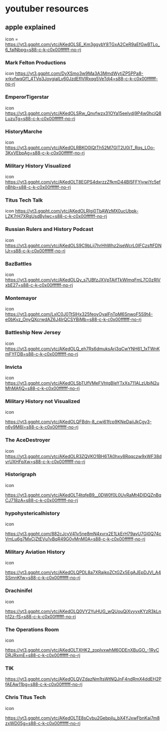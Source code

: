 # youtuber resources

## apple explained
icon =
https://yt3.ggpht.com/ytc/AKedOLSE_Km3ggvbY8TGxA2CeR9aEfGwBTLo_6_faINbpg=s88-c-k-c0x00ffffff-no-rj

### Mark Felton Productions
icon https://yt3.ggpht.com/DyXSmo3w9Ma3A3MmdWytjZP5PPa8-xrkvfwqGf1_4TVq3JovgialLv60JzdEfIVIRxqg5VeTdj4=s88-c-k-c0x00ffffff-no-rj

### EmperorTigerstar
icon https://yt3.ggpht.com/ytc/AKedOLSRw_Qnvfwzx31OYa15eeIydj9P4w0hcjQ8LuzuTg=s88-c-k-c0x00ffffff-no-rj

### HistoryMarche
icon https://yt3.ggpht.com/ytc/AKedOLRBKO0IQtTh52M7GlT2U0iT_Rqs_LOo-3KxVEbpAg=s88-c-k-c0x00ffffff-no-rj

### Military History Visualized
icon 
https://yt3.ggpht.com/ytc/AKedOLT8EGPS4dxrzzZfkmD44Bl5FFYjywiYc5efnBhb=s88-c-k-c0x00ffffff-no-rj

### Titus Tech Talk
icon
https://yt3.ggpht.com/ytc/AKedOLRlgi0TbAWzMX0ucUbpk-LZK7rH7XRgUsdByIwc=s88-c-k-c0x00ffffff-no-rj

### Russian Rulers and History Podcast
icon https://yt3.ggpht.com/ytc/AKedOLS9C9bLji7hrHhWhz2iseWcrL0IFCzsftFDNlJr=s88-c-k-c0x00ffffff-no-rj


### BazBattles
icon
https://yt3.ggpht.com/ytc/AKedOLQy_s7UBfzJXVpTAifTkWImqFmL7C0zRlVxbE27=s88-c-k-c0x00ffffff-no-rj

### Montemayor
icon
https://yt3.ggpht.com/LxlC0J0TtSlHx325feoyOyalFnTpM6SnwoF5S9t4-e0bKvz_OnyQXcrwdAZ6J4IrQCSYBiMb=s88-c-k-c0x00ffffff-no-rj


### Battleship New Jersey
icon 
https://yt3.ggpht.com/ytc/AKedOLQ_eh7Rs6dmuksArj3qCwYNH61_1xTWnKmFYFDB=s88-c-k-c0x00ffffff-no-rj


### Invicta
icon
https://yt3.ggpht.com/ytc/AKedOLSbTUfVMeFVhtgBIeYTxXs711ALzUbiN2uMhMAfjQ=s88-c-k-c0x00ffffff-no-rj

### Military History not Visualized
icon

https://yt3.ggpht.com/ytc/AKedOLQFBdn-8_cwi61fcp9KNeDaiiJkCgy3-n6y9M6I=s88-c-k-c0x00ffffff-no-rj

### The AceDestroyer
icon 
https://yt3.ggpht.com/ytc/AKedOLR3ZQVKO1BH6TA0hxy8Rqqczw9xWF38dvrUXHFpXw=s88-c-k-c0x00ffffff-no-rj

### Historigraph
icon

https://yt3.ggpht.com/ytc/AKedOLT4tqfeB9__0DW0f0L0UvRaMt4DIDQZnBqCJ718zA=s88-c-k-c0x00ffffff-no-rj

### hypohystericalhistory
icon

https://yt3.ggpht.com/882cJcyV41v5ne8mN4xvrx2E1LkErH79avU7Gj0Q74cVmLu6g7MxCjZtEVu1vBqR49G0vMnM0A=s88-c-k-c0x00ffffff-no-rj


### Military Aviation History
icon

https://yt3.ggpht.com/ytc/AKedOLQPDL8a7XRajkoZCtGZx5EgAJEpDJVl_A4SSmnKfw=s88-c-k-c0x00ffffff-no-rj

### Drachinifel
icon

https://yt3.ggpht.com/ytc/AKedOLQ0VY2YuHUG_wQUouQiXvyyxKYzR3kLnh12z-fS=s88-c-k-c0x00ffffff-no-rj

### The Operations Room 
icon

https://yt3.ggpht.com/ytc/AKedOLTXHK2_zoplvxwhM6ODEnXBuGO_-1RyCDRJRxmE=s88-c-k-c0x00ffffff-no-rj

### TIK 

https://yt3.ggpht.com/ytc/AKedOLQVZdazNm1tsWtNQJnF4ndRmX4ddEH2PfAEAw11bg=s88-c-k-c0x00ffffff-no-rj


### Chris Titus Tech 
icon

https://yt3.ggpht.com/ytc/AKedOLTE8sCvbu2Gebpjlu_bX4YJxwFbnKai7m8zxWD05g=s88-c-k-c0x00ffffff-no-rj


### 